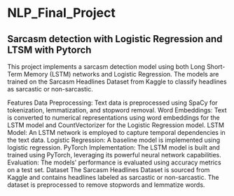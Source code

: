 # NLP_Final_Project
## Sarcasm detection with Logistic Regression and LTSM with Pytorch
This project implements a sarcasm detection model using both Long Short-Term Memory (LSTM) networks and Logistic Regression. The models are trained on the Sarcasm Headlines Dataset from Kaggle to classify headlines as sarcastic or non-sarcastic.

Features
Data Preprocessing: Text data is preprocessed using SpaCy for tokenization, lemmatization, and stopword removal.
Word Embeddings: Text is converted to numerical representations using word embeddings for the LSTM model and CountVectorizer for the Logistic Regression model.
LSTM Model: An LSTM network is employed to capture temporal dependencies in the text data.
Logistic Regression: A baseline model is implemented using logistic regression.
PyTorch Implementation: The LSTM model is built and trained using PyTorch, leveraging its powerful neural network capabilities.
Evaluation: The models' performance is evaluated using accuracy metrics on a test set.
Dataset
The Sarcasm Headlines Dataset is sourced from Kaggle and contains headlines labeled as sarcastic or non-sarcastic. The dataset is preprocessed to remove stopwords and lemmatize words.
